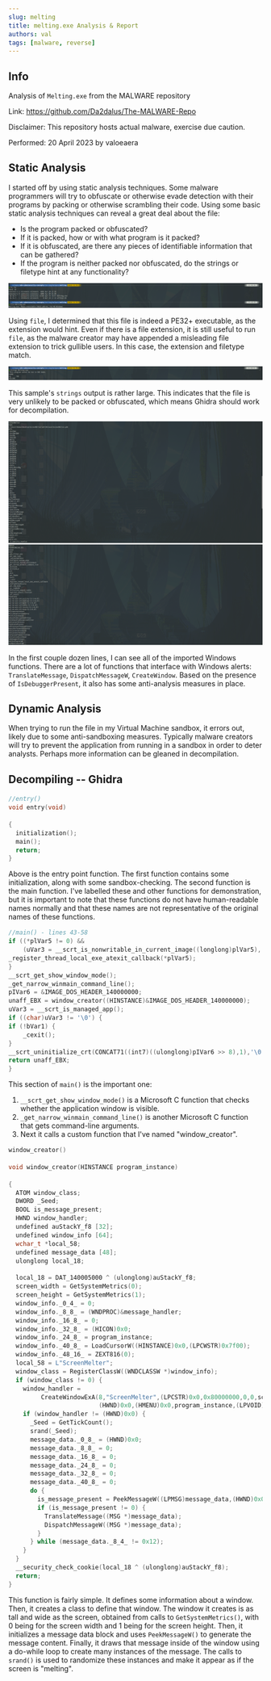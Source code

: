 ```yaml
---
slug: melting
title: melting.exe Analysis & Report
authors: val
tags: [malware, reverse]
---
```


## Info

Analysis of `Melting.exe` from the MALWARE repository

Link: https://github.com/Da2dalus/The-MALWARE-Repo

Disclaimer: This repository hosts actual malware, exercise due caution.

Performed: 20 April 2023 by valoeaera

<!--truncate-->

## Static Analysis

I started off by using static analysis techniques. Some malware programmers will try to obfuscate or otherwise evade detection with their programs by packing or otherwise scrambling their code. Using some basic static analysis techniques can reveal a great deal about the file:

- Is the program packed or obfuscated?
- If it is packed, how or with what program is it packed?
- If it is obfuscated, are there any pieces of identifiable information that can be gathered?
- If the program is neither packed nor obfuscated, do the strings or filetype hint at any functionality?

![](./screens/00-file.png)

Using `file`, I determined that this file is indeed a PE32+ executable, as the extension would hint. Even if there is a file extension, it is still useful to run `file`, as the malware creator may have appended a misleading file extension to trick gullible users. In this case, the extension and filetype match.

![](./screens/01-strings1.png)

This sample's `strings` output is rather large. This indicates that the file is very unlikely to be packed or obfuscated, which means Ghidra should work for decompilation.

![](./screens/02-strings2.png)
![](./screens/03-strings3.png)

In the first couple dozen lines, I can see all of the imported Windows functions. There are a lot of functions that interface with Windows alerts: `TranslateMessage`, `DispatchMessageW`, `CreateWindow`. Based on the presence of `IsDebuggerPresent`, it also has some anti-analysis measures in place.

## Dynamic Analysis

When trying to run the file in my Virtual Machine sandbox, it errors out, likely due to some anti-sandboxing measures. Typically malware creators will try to prevent the application from running in a sandbox in order to deter analysts. Perhaps more information can be gleaned in decompilation.

## Decompiling -- Ghidra

```c++
//entry()
void entry(void)

{
  initialization();
  main();
  return;
}
```

Above is the entry point function. The first function contains some initialization, along with some sandbox-checking. The second function is the main function. I've labelled these and other functions for demonstration, but it is important to note that these functions do not have human-readable names normally and that these names are not representative of the original names of these functions.

```c++
//main() - lines 43-58
if ((*plVar5 != 0) &&
    (uVar3 = __scrt_is_nonwritable_in_current_image((longlong)plVar5), (char)uVar3 != '\0')) {
_register_thread_local_exe_atexit_callback(*plVar5);
}
__scrt_get_show_window_mode();
_get_narrow_winmain_command_line();
pIVar6 = &IMAGE_DOS_HEADER_140000000;
unaff_EBX = window_creator((HINSTANCE)&IMAGE_DOS_HEADER_140000000);
uVar3 = __scrt_is_managed_app();
if ((char)uVar3 != '\0') {
if (!bVar1) {
    _cexit();
}
__scrt_uninitialize_crt(CONCAT71((int7)((ulonglong)pIVar6 >> 8),1),'\0');
return unaff_EBX;
}
```

This section of `main()` is the important one:

1. `__scrt_get_show_window_mode()` is a Microsoft C function that checks whether the application window is visible.
2. `_get_narrow_winmain_command_line()` is another Microsoft C function that gets command-line arguments.
3. Next it calls a custom function that I've named "window_creator".

```c++
window_creator()

void window_creator(HINSTANCE program_instance)

{
  ATOM window_class;
  DWORD _Seed;
  BOOL is_message_present;
  HWND window_handler;
  undefined auStackY_f8 [32];
  undefined window_info [64];
  wchar_t *local_58;
  undefined message_data [48];
  ulonglong local_18;

  local_18 = DAT_140005000 ^ (ulonglong)auStackY_f8;
  screen_width = GetSystemMetrics(0);
  screen_height = GetSystemMetrics(1);
  window_info._0_4_ = 0;
  window_info._8_8_ = (WNDPROC)&message_handler;
  window_info._16_8_ = 0;
  window_info._32_8_ = (HICON)0x0;
  window_info._24_8_ = program_instance;
  window_info._40_8_ = LoadCursorW((HINSTANCE)0x0,(LPCWSTR)0x7f00);
  window_info._48_16_ = ZEXT816(0);
  local_58 = L"ScreenMelter";
  window_class = RegisterClassW((WNDCLASSW *)window_info);
  if (window_class != 0) {
    window_handler =
         CreateWindowExA(8,"ScreenMelter",(LPCSTR)0x0,0x80000000,0,0,screen_width,screen_height,
                         (HWND)0x0,(HMENU)0x0,program_instance,(LPVOID)0x0);
    if (window_handler != (HWND)0x0) {
      _Seed = GetTickCount();
      srand(_Seed);
      message_data._0_8_ = (HWND)0x0;
      message_data._8_8_ = 0;
      message_data._16_8_ = 0;
      message_data._24_8_ = 0;
      message_data._32_8_ = 0;
      message_data._40_8_ = 0;
      do {
        is_message_present = PeekMessageW((LPMSG)message_data,(HWND)0x0,0,0,1);
        if (is_message_present != 0) {
          TranslateMessage((MSG *)message_data);
          DispatchMessageW((MSG *)message_data);
        }
      } while (message_data._8_4_ != 0x12);
    }
  }
  __security_check_cookie(local_18 ^ (ulonglong)auStackY_f8);
  return;
}
```

This function is fairly simple. It defines some information about a window. Then, it creates a class to define that window. The window it creates is as tall and wide as the screen, obtained from calls to `GetSystemMetrics()`, with 0 being for the screen width and 1 being for the screen height. Then, it initializes a message data block and uses `PeekMessageW()` to generate the message content. Finally, it draws that message inside of the window using a do-while loop to create many instances of the message. The calls to `srand()` is used to randomize these instances and make it appear as if the screen is "melting".
